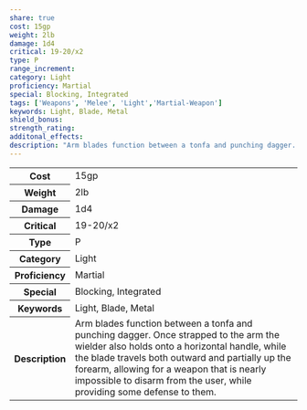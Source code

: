```yaml
---
share: true
cost: 15gp
weight: 2lb
damage: 1d4
critical: 19-20/x2
type: P
range_increment:
category: Light
proficiency: Martial
special: Blocking, Integrated
tags: ['Weapons', 'Melee', 'Light','Martial-Weapon']
keywords: Light, Blade, Metal
shield_bonus:
strength_rating:
additonal_effects:
description: "Arm blades function between a tonfa and punching dagger. Once strapped to the arm the wielder also holds onto a horizontal handle, while the blade travels both outward and partially up the forearm, allowing for a weapon that is nearly impossible to disarm from the user, while providing some defense to them."
---
```

<p><span style="overflow-x: auto;"><table><tbody><tr><th>Cost</th><td>15gp</td></tr><tr><th>Weight</th><td>2lb</td></tr><tr><th>Damage</th><td>1d4</td></tr><tr><th>Critical</th><td>19-20/x2</td></tr><tr><th>Type</th><td>P</td></tr><tr><th>Category</th><td>Light</td></tr><tr><th>Proficiency</th><td>Martial</td></tr><tr><th>Special</th><td>Blocking, Integrated</td></tr><tr><th>Keywords</th><td>Light, Blade, Metal</td></tr><tr><th>Description</th><td>Arm blades function between a tonfa and punching dagger. Once strapped to the arm the wielder also holds onto a horizontal handle, while the blade travels both outward and partially up the forearm, allowing for a weapon that is nearly impossible to disarm from the user, while providing some defense to them.</td></tr></tbody></table></span></p>